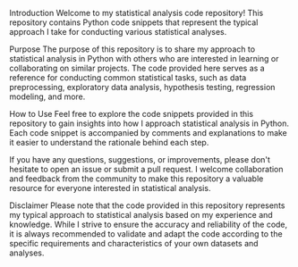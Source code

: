 Introduction
Welcome to my statistical analysis code repository! This repository contains Python code snippets that represent the typical approach I take for conducting various statistical analyses.

Purpose
The purpose of this repository is to share my approach to statistical analysis in Python with others who are interested in learning or collaborating on similar projects. The code provided here serves as a reference for conducting common statistical tasks, such as data preprocessing, exploratory data analysis, hypothesis testing, regression modeling, and more.

How to Use
Feel free to explore the code snippets provided in this repository to gain insights into how I approach statistical analysis in Python. Each code snippet is accompanied by comments and explanations to make it easier to understand the rationale behind each step.

If you have any questions, suggestions, or improvements, please don't hesitate to open an issue or submit a pull request. I welcome collaboration and feedback from the community to make this repository a valuable resource for everyone interested in statistical analysis.

Disclaimer
Please note that the code provided in this repository represents my typical approach to statistical analysis based on my experience and knowledge. While I strive to ensure the accuracy and reliability of the code, it is always recommended to validate and adapt the code according to the specific requirements and characteristics of your own datasets and analyses.

